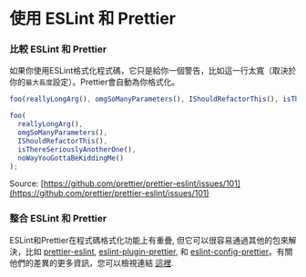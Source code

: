 # 使用 ESLint 和 Prettier


### 比較 ESLint 和 Prettier

如果你使用ESLint格式化程式碼，它只是給你一個警告，比如這一行太寬（取決於你的`最大長度`設定）。Prettier會自動為你格式化。

```javascript
foo(reallyLongArg(), omgSoManyParameters(), IShouldRefactorThis(), isThereSeriouslyAnotherOne(), noWayYouGottaBeKiddingMe());
```

```javascript
foo(
  reallyLongArg(),
  omgSoManyParameters(),
  IShouldRefactorThis(),
  isThereSeriouslyAnotherOne(),
  noWayYouGottaBeKiddingMe()
);
```

Source: [https://github.com/prettier/prettier-eslint/issues/101](https://github.com/prettier/prettier-eslint/issues/101)

### 整合 ESLint 和 Prettier

ESLint和Prettier在程式碼格式化功能上有重疊, 但它可以很容易通過其他的包來解決，比如 [prettier-eslint](https://github.com/prettier/prettier-eslint), [eslint-plugin-prettier](https://github.com/prettier/eslint-plugin-prettier), 和 [eslint-config-prettier](https://github.com/prettier/eslint-config-prettier)。有關他們的差異的更多資訊，您可以檢視連結 [這裡](https://stackoverflow.com/questions/44690308/whats-the-difference-between-prettier-eslint-eslint-plugin-prettier-and-eslint).
